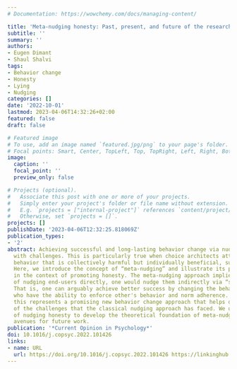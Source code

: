 ```yaml
---
# Documentation: https://wowchemy.com/docs/managing-content/

title: 'Meta-nudging honesty: Past, present, and future of the research frontier'
subtitle: ''
summary: ''
authors:
- Eugen Dimant
- Shaul Shalvi
tags:
- Behavior change
- Honesty
- Lying
- Nudging
categories: []
date: '2022-10-01'
lastmod: 2023-04-06T14:32:26+02:00
featured: false
draft: false

# Featured image
# To use, add an image named `featured.jpg/png` to your page's folder.
# Focal points: Smart, Center, TopLeft, Top, TopRight, Left, Right, BottomLeft, Bottom, BottomRight.
image:
  caption: ''
  focal_point: ''
  preview_only: false

# Projects (optional).
#   Associate this post with one or more of your projects.
#   Simply enter your project's folder or file name without extension.
#   E.g. `projects = ["internal-project"]` references `content/project/deep-learning/index.md`.
#   Otherwise, set `projects = []`.
projects: []
publishDate: '2023-04-06T12:32:25.818069Z'
publication_types:
- '2'
abstract: Achieving successful and long-lasting behavior change via nudging comes
  with challenges. This is particularly true when choice architects attempt to change
  behavior that is collectively harmful but individually beneficial, such as dishonesty.
  Here, we introduce the concept of “meta-nudging” and illustrate its potential benefits
  in the context of promoting honesty. The meta-nudging approach implies that instead
  of nudging end-users directly, one would nudge them indirectly via “social influencers.”
  That is, one can arguably achieve better success by changing the behavior of those
  who have the ability to enforce other's behavior and norm adherence. We argue that
  this represents a promising new behavior change approach that helps overcome some
  of the challenges that the classical nudging approach has faced. We use the case
  of nudging honesty to develop the theoretical foundation of meta-nudging and discuss
  avenues for future work.
publication: '*Current Opinion in Psychology*'
doi: 10.1016/j.copsyc.2022.101426
links:
- name: URL
  url: https://doi.org/10.1016/j.copsyc.2022.101426 https://linkinghub.elsevier.com/retrieve/pii/S2352250X22001476
---
```

